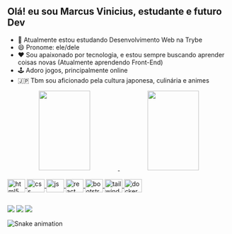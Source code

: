 ## Olá! eu sou Marcus Vinicius, estudante e futuro Dev
- 🌱 Atualmente estou estudando Desenvolvimento Web na Trybe
- 😄 Pronome: ele/dele
- ❤️ Sou apaixonado por tecnologia, e estou sempre buscando aprender coisas novas (Atualmente aprendendo Front-End)
- 🕹️ Adoro jogos, principalmente online
- 🇯🇵 Tbm sou aficionado pela cultura japonesa, culinária e animes 

<div align="center">
  <a href="https://github.com/ViParis0">
  <img width="48%" height="180em" src="https://github-readme-stats.vercel.app/api?username=ViParis0&show_icons=true&theme=great-gatsby&include_all_commits=true&count_private=true"/>
  <img width="48%" height="180em" src="https://github-readme-stats.vercel.app/api/top-langs/?username=ViParis0&layout=compact&langs_count=7&theme=great-gatsby"/>
</div>
 <div style="display: inline_block"><br>
   <img align="center" alt="html5" height="30" width="40" src="https://cdn.jsdelivr.net/gh/devicons/devicon/icons/html5/html5-original.svg">
   <img align="center" alt="css" height="30" width="40" src="https://cdn.jsdelivr.net/gh/devicons/devicon/icons/css3/css3-original.svg">
   <img align="center" alt="js" height="30" width="40" src="https://cdn.jsdelivr.net/gh/devicons/devicon/icons/javascript/javascript-original.svg">
   <img align="center" alt="react" height="30" width="40" src="https://cdn.jsdelivr.net/gh/devicons/devicon/icons/react/react-original.svg">
   <img align="center" alt="bootstrap" height="30" width="40" src="https://cdn.jsdelivr.net/gh/devicons/devicon/icons/bootstrap/bootstrap-original.svg">
   <img align="center" alt="tailwind" height="30" width="40" src="https://cdn.jsdelivr.net/gh/devicons/devicon/icons/tailwindcss/tailwindcss-plain.svg">
   <img align="center" alt="docker" height="30" width="40" src="https://cdn.jsdelivr.net/gh/devicons/devicon/icons/docker/docker-original.svg">
  </div>
  
  ##
  
  <div>
    <a href="https://www.linkedin.com/in/marcus-vinicius-1019a1231/" target="_blank"><img src="https://img.shields.io/badge/-LinkedIn-%230077B5?style=for-the-badge&logo=linkedin&logoColor=white"></a>
    <a href = "mailto:xxvi.paris@gmail.com"><img src="https://img.shields.io/badge/-Gmail-%23333?style=for-the-badge&logo=gmail&logoColor=white" target="_blank"></a>
  <a href="https://www.instagram.com/marcus.paris/" target="_blank"><img src="https://img.shields.io/badge/-Instagram-%23E4405F?style=for-the-badge&logo=instagram&logoColor=white" target="_blank"></a>
  </div>
  
  ![Snake animation](https://github.com/ViParis0/ViParis0/blob/output/github-contribution-grid-snake.svg)
